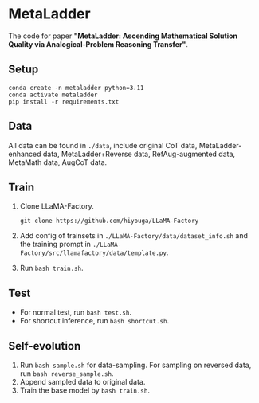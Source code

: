 # MetaLadder
The code for paper **"MetaLadder: Ascending Mathematical Solution Quality via Analogical-Problem Reasoning Transfer"**.

## Setup

```
conda create -n metaladder python=3.11
conda activate metaladder
pip install -r requirements.txt
```
## Data
All data can be found in `./data`, include original CoT data, MetaLadder-enhanced data, MetaLadder+Reverse data, RefAug-augmented data, MetaMath data, AugCoT data.

## Train
1. Clone LLaMA-Factory.
    ```
    git clone https://github.com/hiyouga/LLaMA-Factory
    ``` 

2. Add config of trainsets in `./LLaMA-Factory/data/dataset_info.sh` and the training prompt in `./LLaMA-Factory/src/llamafactory/data/template.py`.
3. Run `bash train.sh`.


## Test
- For normal test, run `bash test.sh`.
- For shortcut inference, run `bash shortcut.sh`.

## Self-evolution
1. Run `bash sample.sh` for data-sampling. For sampling on reversed data, run `bash reverse_sample.sh`.
2. Append sampled data to original data.
3. Train the base model by `bash train.sh`.